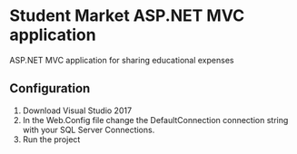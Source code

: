 Student Market ASP.NET MVC application
====================================

ASP.NET MVC application for sharing educational expenses

Configuration
-------------

1) Download Visual Studio 2017 
2) In the Web.Config file change the DefaultConnection connection string with your SQL Server Connections.   
3) Run the project

